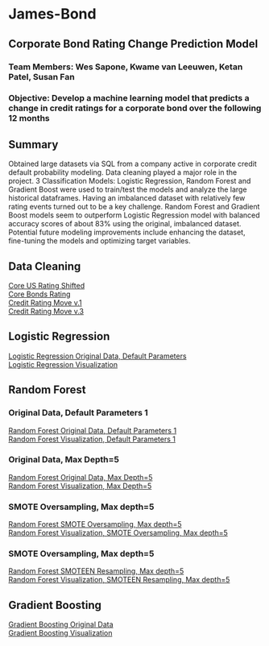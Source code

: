 # James-Bond
## Corporate Bond Rating Change Prediction Model
### Team Members: Wes Sapone, Kwame van Leeuwen, Ketan Patel, Susan Fan

###  Objective: Develop a machine learning model that predicts a change in credit ratings for a corporate bond over the following 12 months

## Summary
Obtained large datasets via SQL from a company active in corporate credit default probability modeling. Data cleaning played a major role in the project. 3 Classification Models: Logistic Regression, Random Forest and Gradient Boost were used to train/test the models and analyze the large historical dataframes. Having an imbalanced dataset with relatively few rating events turned out to be a key challenge. Random Forest and Gradient Boost models seem to outperform Logistic Regression model with balanced accuracy scores of about 83% using the original, imbalanced dataset. Potential future modeling improvements include enhancing the dataset, fine-tuning the models and optimizing target variables.

## Data Cleaning                                                                                       

<a href="https://github.com/saponew/James-Bond/tree/main/dataset_cleaning/core_us_rating_shifted.py"> Core US Rating Shifted</a>
<br><a href="https://github.com/saponew/James-Bond/tree/main/dataset_cleaning/core_bonds_rating.py"> Core Bonds Rating</a>
<br><a href="https://github.com/saponew/James-Bond/tree/main/dataset_cleaning/credit_rating_move_v1.py"> Credit Rating Move v.1</a>
<br><a href="https://github.com/saponew/James-Bond/tree/main/dataset_cleaning/credit_rating_move_v3.py"> Credit Rating Move v.3</a>
    
## Logistic Regression

<a href="https://github.com/saponew/James-Bond/blob/main/images/03.png"> Logistic Regression Original Data, Default Parameters</a>
<br><a href="https://github.com/saponew/James-Bond/blob/main/images/04.png"> Logistic Regression Visualization</a>

## Random Forest
### Original Data, Default Parameters 1
<a href="https://github.com/saponew/James-Bond/blob/main/images/05.png"> Random Forest Original Data, Default Parameters 1</a>
<br><a href="https://github.com/saponew/James-Bond/blob/main/images/06.png"> Random Forest Visualization, Default Parameters 1</a>

### Original Data, Max Depth=5
<a href="https://github.com/saponew/James-Bond/blob/main/images/07.png"> Random Forest Original Data, Max Depth=5</a>
<br><a href="https://github.com/saponew/James-Bond/blob/main/images/08.png"> Random Forest Visualization, Max Depth=5</a>
### SMOTE Oversampling, Max depth=5
<a href="https://github.com/saponew/James-Bond/blob/main/images/09.png"> Random Forest SMOTE Oversampling, Max depth=5</a>
<br><a href="https://github.com/saponew/James-Bond/blob/main/images/10.png"> Random Forest Visualization, SMOTE Oversampling, Max depth=5</a>
### SMOTE Oversampling, Max depth=5
<a href="https://github.com/saponew/James-Bond/blob/main/images/11.png"> Random Forest SMOTEEN Resampling, Max depth=5</a>
<br><a href="https://github.com/saponew/James-Bond/blob/main/images/12.png"> Random Forest Visualization, SMOTEEN Resampling, Max depth=5</a>

## Gradient Boosting
<a href="https://github.com/saponew/James-Bond/blob/main/images/13.png"> Gradient Boosting Original Data</a>
<br><a href="https://github.com/saponew/James-Bond/blob/main/images/14.png"> Gradient Boosting Visualization</a>


